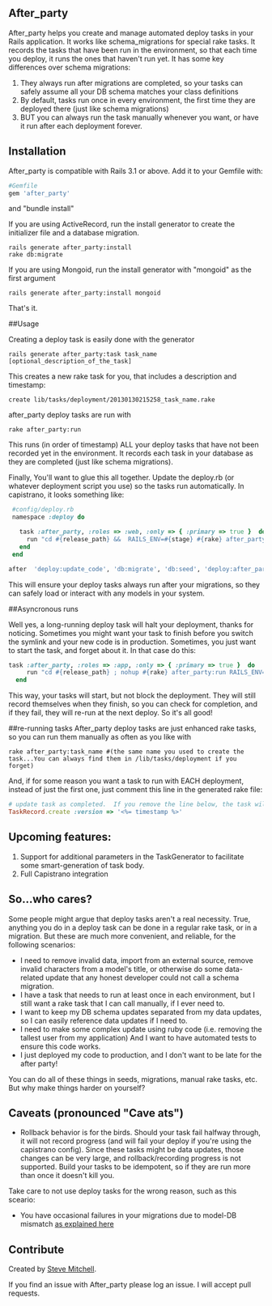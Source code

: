 ## After_party

After_party helps you create and manage automated deploy tasks in your Rails application.
It works like schema_migrations for special rake tasks.  It records the tasks that have been run in the environment, so that each time you deploy, it runs the ones that haven't run yet.
It has some key differences over schema migrations:

1. They always run after migrations are completed, so your tasks can safely assume all your DB schema matches your class definitions
3. By default, tasks run once in every environment, the first time they are deployed there (just like schema migrations)
4. BUT you can always run the task manually whenever you want, or have it run after each deployment forever.

## Installation

After_party is compatible with Rails 3.1 or above.  Add it to your Gemfile with:

```ruby
#Gemfile
gem 'after_party'
```
and "bundle install"

If you are using ActiveRecord, run the install generator to create the initializer file and a database migration.

```console
rails generate after_party:install
rake db:migrate
```


If you are using Mongoid, run the install generator with "mongoid" as the first argument

```console
rails generate after_party:install mongoid
```

That's it.

##Usage

Creating a deploy task is easily done with the generator

```console
rails generate after_party:task task_name [optional_description_of_the_task]
```

This creates a new rake task for you, that includes a description and timestamp:
```console
create lib/tasks/deployment/20130130215258_task_name.rake
```

after_party deploy tasks are run with
```console
rake after_party:run
```

This runs (in order of timestamp) ALL your deploy tasks that have not been recorded yet in the environment.  It records each task in your database as they are completed (just like schema migrations).

Finally, You'll want to glue this all together.  Update the deploy.rb (or whatever deployment script you use) so the tasks run automatically.  In capistrano, it looks something like:

```ruby
 #config/deploy.rb
 namespace :deploy do

   task :after_party, :roles => :web, :only => { :primary => true }  do
     run "cd #{release_path} &&  RAILS_ENV=#{stage} #{rake} after_party:run"
   end
 end

after  'deploy:update_code', 'db:migrate', 'db:seed', 'deploy:after_party'
```

This will ensure your deploy tasks always run after your migrations, so they can safely load or interact with any models in your system.

##Asyncronous runs

Well yes, a long-running deploy task will halt your deployment, thanks for noticing.  Sometimes you might want your task to finish before you switch the symlink and your new code is in production.  Sometimes, you just want to start the task, and forget about it.  In that case do this: 

```ruby
task :after_party, :roles => :app, :only => { :primary => true }  do
     run "cd #{release_path} ; nohup #{rake} after_party:run RAILS_ENV=#{rails_env} > #{current_path}/log/after_party.log  2>&1 &", :pty => false
  end
```

This way, your tasks will start, but not block the deployment.  They will still record themselves when they finish, so you can check for completion, and if they fail, they will re-run at the next deploy.  So it's all good!

##re-running tasks
After_party deploy tasks are just enhanced rake tasks, so you can run them manually as often as you like with
```console
rake after_party:task_name #(the same name you used to create the task...You can always find them in /lib/tasks/deployment if you forget)
```

And, if for some reason you want a task to run with EACH deployment, instead of just the first one, just comment this line in the generated rake file:
```ruby
# update task as completed.  If you remove the line below, the task will run with every deploy (or every time you call after_party:run)
TaskRecord.create :version => '<%= timestamp %>'
```

## Upcoming features:

1. Support for additional parameters in the TaskGenerator to facilitate some smart-generation of task body.
2. Full Capistrano integration


## So...who cares?



Some people might argue that deploy tasks aren't a real necessity.  True, anything you do in a deploy task can be done in a regular rake task, or in a migration.  But these are much more convenient, and reliable, for the following scenarios:

* I need to remove invalid data, import from an external source, remove invalid characters from a model's title, or otherwise do some data-related update that any honest developer could not call a schema migration.
* I have a task that needs to run at least once in each environment, but I still want a rake task that I can call manually, if I ever need to.
* I want to keep my DB schema updates separated from my data updates, so I can easily reference data updates if I need to.
* I need to make some complex update using ruby code (i.e. removing the tallest user from my application) And I want to have automated tests to ensure this code works.
* I just deployed my code to production, and I don't want to be late for the after party!

You can do all of these things in seeds, migrations, manual rake tasks, etc.  But why make things harder on yourself?

## Caveats (pronounced "Cave ats")
* Rollback behavior is for the birds.  Should your task fail halfway through, it will not record progress (and will fail your deploy if you're using the capistrano config).  Since these tasks might be data updates, those changes can be very large, and rollback/recording progress is not supported.  Build your tasks to be idempotent, so if they are run more than once it doesn't kill you.

Take care to not use deploy tasks for the wrong reason, such as this sceario:

* You have occasional failures in your migrations due to model-DB mismatch [as explained here](http://guides.rubyonrails.org/migrations.html#using-models-in-your-migrations) 


## Contribute ##

Created by [Steve Mitchell](https://github.com/theSteveMitchell).

If you find an issue with After_party please log an issue.  I will accept pull requests.  













